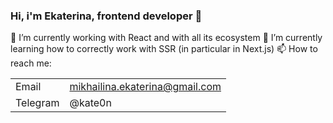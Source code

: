 ### Hi, i'm Ekaterina, frontend developer 👋  

🔭 I’m currently working with React and with all its ecosystem 
🌱 I’m currently learning how to correctly work with SSR (in particular in Next.js)
 📫 How to reach me: 

|   |  |
| ------------- | ------------- |
| Email  | mikhailina.ekaterina@gmail.com  |
| Telegram  | @kate0n  |

<!---- - ⚡ Fun fact: ... -->

<!---- 🤔 I’m looking for help with ...-->
<!--- 🔭 I’m currently working on ...-->
<!--- 👯 I’m looking to collaborate on ...-->
